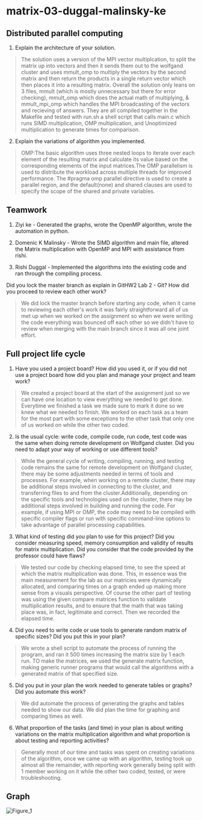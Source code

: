 # matrix-03-duggal-malinsky-ke

## **Distributed parallel computing**
1. Explain the architecture of your solution.

> The solution uses a version of the MPI vector multiplcation, to split the matrix up into vectors and then it sends them out to the wolfgand cluster and uses mmult_omp to multiply the vectors by the second matrix and then return the products in a single return vector which then places it into a resulting matrix. Overall
the solution only leans on 3 files, mmult (which is mostly unnecessary but there for error checking), mmult_omp which does the actual math of multiplying, & mmult_mpi_omp which handles the MPI broadcasting of the vectors and recieving of answers. They are all compiled together in the Makefile and tested with run.sh a shell script that calls main.c which runs SIMD multiplication, OMP multiplication, and Unoptimized multiplication to generate times for comparison. 

2. Explain the variations of algorithm you implemented.
> OMP:The basic algorithm uses three nested loops to iterate over each element of the resulting matrix and calculate its value based on the corresponding elements of the input matrices.The OMP parallelism is used to distribute the workload across multiple threads for improved performance. The #pragma omp parallel directive is used to create a parallel region, and the default(none) and shared clauses are used to specify the scope of the shared and private variables.
## **Teamwork**
1. Ziyi ke - Generated the graphs, wrote the OpenMP algorithm, wrote the automation in python.

2. Domenic K Malinsky - Wrote the SIMD algorithm and main file, altered the Matrix multiplication with OpenMP and MPI with assistance from rishi. 

3. Rishi Duggal - Implemented the algorithms into the existing code and ran through the compiling process.

Did you lock the master branch as explain in GitHW2 Lab 2 - Git? How did you proceed to review each other work?
  > We did lock the master branch before starting any code, when it came to reviewing each other's work it was fairly straightforward all of us met up when we     worked on the assignment so when we were writing the code everything was bounced off each other so we didn't have to review when merging with the main         branch since it was all one joint effort.

## **Full project life cycle**
1. Have you used a project board? How did you used it, or if you did not use a project board how did you plan and manage your project and team work?
> We created a project board at the start of the assignment just so we can have one location to view everything we needed to get done. Everytime we finished a task we made sure to mark it done so we knew what we needed to finish. We worked on each task as a team for the most part with some exceptions to the other task that only one of us worked on while the other two coded.
2. Is the usual cycle: write code, compile code,  run code, test code was the same when doing remote development on Wolfgand cluster. Did you need to adapt your way of working or use different tools?
> While the general cycle of writing, compiling, running, and testing code remains the same for remote development on Wolfgand cluster, there may be some adjustments needed in terms of tools and processes. For example, when working on a remote cluster, there may be additional steps involved in connecting to the cluster, and transferring files to and from the cluster.Additionally, depending on the specific tools and technologies used on the cluster, there may be additional steps involved in building and running the code. For example, if using MPI or OMP, the code may need to be compiled with specific compiler flags or run with specific command-line options to take advantage of parallel processing capabilities.

3. What kind of testing did you plan to use for this project? Did you consider measuring speed, memory consumption and validity of results for matrix multiplication. Did you consider that the code provided by the professor could have flaws?

> We tested our code by checking elapsed time, to see the speed at which the matrix multiplication was done. This, in essence was the main measurement for the lab as our matricies were dynamically allocated, and comparing times on a graph ended up making more sense from a visuals perspective. Of course the other part of testing was using the given compare matrices function to validate multiplication results, and to ensure that the math that was taking place was, in fact, legitimate and correct. Then we recorded the elapsed time.

4. Did you need to write code or use tools to generate random matrix of specific sizes? Did you put this in your plan? 
> We wrote a shell script to automate the process of running the program, and ran it 500 times increasing the matrix size by 1 each run. TO make the matrices, we used the generate matrix function, making generic runner programs that would call the algorithms with a generated matrix of that specified size. 

5. Did you put in your plan the work needed to generate tables or graphs? Did you automate this work?  
> We did automate the process of generating the graphs and tables needed to show our data. We did plan the time for graphing and comparing times as well.

6. What proportion of the tasks (and time) in your plan is  about writing variations on the matrix multiplication algorithm and what proportion is about testing and reporting activities?
> Generally most of our time and tasks was spent on creating variations of the algorithm, once we came up with an algorithm, testing took up almost all the remainder, with reporting work generally being split with 1 member working on it while the other two coded, tested, or were troubleshooting. 

## **Graph**
![Figure_1](https://user-images.githubusercontent.com/111989865/227429475-1f301d77-f99d-4c07-a2d6-4e61feb87563.png)
